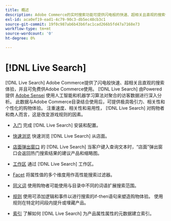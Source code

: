 ```yaml
---
title: 概述
description: Adobe Commerce的实时搜索功能可提供闪电般的快速、超相关且直观的搜索体验。
exl-id: aca0ef19-ead1-4c79-90c3-db5ec48cb3c1
source-git-commit: 19f0c987ab6b43b6fac1cad266b5fd47a7168e73
workflow-type: tm+mt
source-wordcount: '0'
ht-degree: 0%

---
```


# [!DNL Live Search]

[!DNL Live Search] Adobe Commerce提供了闪电般快速、超相关且直观的搜索体验，并且可免费供Adobe Commerce使用。 [!DNL Live Search] 由Powered提供 [Adobe Sensei](https://www.adobe.com/sensei.html) 使用人工智能和机器学习算法对聚合的访客数据进行深入分析。 此数据与Adobe Commerce目录结合使用后，可提供极具吸引力、相关性和个性化的购物体验。 注重速度、相关性和易用性， [!DNL Live Search] 对购物者和商人而言，这是改变游戏规则的因素。

- [入门](install.md)
完成 [!DNL Live Search] 安装和配置。

- [快速浏览](quick-tour.md)
快速浏览 [!DNL Live Search] 从店面。

- [店面弹出窗口](storefront-popover.md)
的 [!DNL Live Search] 当客户键入查询文本时，“店面”弹出窗口会返回热门搜索结果的建议产品和缩略图。

- [工作区](workspace.md)
通过 [!DNL Live Search] 工作区。

- [Facet](facets.md)
将属性值的多个维度用作高性能搜索过滤器。

- [同义词](synonyms.md)
使用购物者可能使用与目录中不同的词语扩展搜索范围。

- [规则](rules.md)
使用可添加逻辑和事件以进行搜索的if-then语句来塑造购物体验。 使用规则在特定时间段内提升或埋藏产品。

- [索引](indexing.md)
了解如何 [!DNL Live Search] 为产品属性属性的元数据建立索引。
